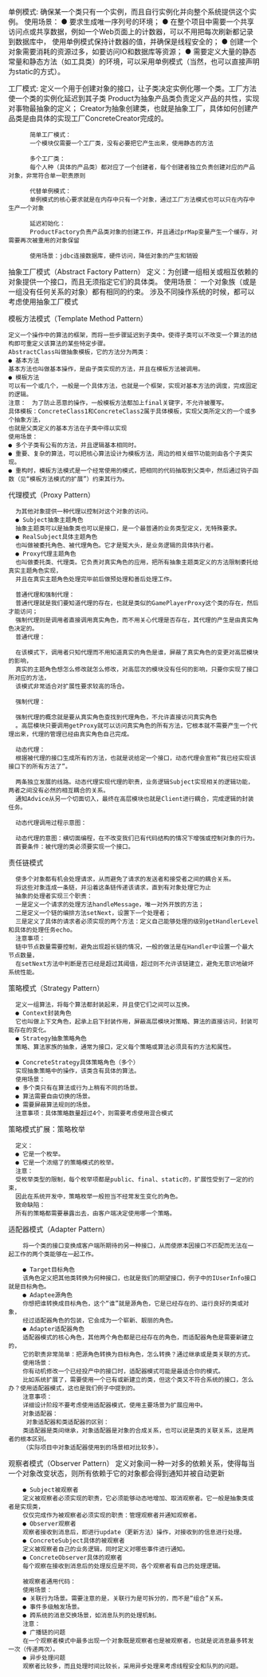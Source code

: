 
单例模式:
    确保某一个类只有一个实例，而且自行实例化并向整个系统提供这个实例。
    使用场景：
      ● 要求生成唯一序列号的环境；
      ● 在整个项目中需要一个共享访问点或共享数据，例如一个Web页面上的计数器，可以不用把每次刷新都记录到数据库中，
      使用单例模式保持计数器的值，并确保是线程安全的；
      ● 创建一个对象需要消耗的资源过多，如要访问IO和数据库等资源；
      ● 需要定义大量的静态常量和静态方法（如工具类）的环境，可以采用单例模式（当然，也可以直接声明为static的方式）。
      
工厂模式:
      定义一个用于创建对象的接口，让子类决定实例化哪一个类。工厂方法使一个类的实例化延迟到其子类
      Product为抽象产品类负责定义产品的共性，实现对事物最抽象的定义；
      Creator为抽象创建类，也就是抽象工厂，具体如何创建产品类是由具体的实现工厂ConcreteCreator完成的。

          简单工厂模式：
          一个模块仅需要一个工厂类，没有必要把它产生出来，使用静态的方法

          多个工厂类：
          每个人种（具体的产品类）都对应了一个创建者，每个创建者独立负责创建对应的产品对象，非常符合单一职责原则

          代替单例模式：
          单例模式的核心要求就是在内存中只有一个对象，通过工厂方法模式也可以只在内存中生产一个对象

          延迟初始化：
          ProductFactory负责产品类对象的创建工作，并且通过prMap变量产生一个缓存，对需要再次被重用的对象保留

          使用场景：jdbc连接数据库，硬件访问，降低对象的产生和销毁
          
抽象工厂模式（Abstract Factory Pattern）
        定义：为创建一组相关或相互依赖的对象提供一个接口，而且无须指定它们的具体类。
        使用场景：
        一个对象族（或是一组没有任何关系的对象）都有相同的约束。
        涉及不同操作系统的时候，都可以考虑使用抽象工厂模式
        
模板方法模式（Template Method Pattern）

    定义一个操作中的算法的框架，而将一些步骤延迟到子类中。使得子类可以不改变一个算法的结构即可重定义该算法的某些特定步骤。
    AbstractClass叫做抽象模板，它的方法分为两类：
    ● 基本方法
    基本方法也叫做基本操作，是由子类实现的方法，并且在模板方法被调用。
    ● 模板方法
    可以有一个或几个，一般是一个具体方法，也就是一个框架，实现对基本方法的调度，完成固定的逻辑。
    注意：　为了防止恶意的操作，一般模板方法都加上final关键字，不允许被覆写。
    具体模板：ConcreteClass1和ConcreteClass2属于具体模板，实现父类所定义的一个或多个抽象方法，
    也就是父类定义的基本方法在子类中得以实现
    使用场景：
    ● 多个子类有公有的方法，并且逻辑基本相同时。
    ● 重要、复杂的算法，可以把核心算法设计为模板方法，周边的相关细节功能则由各个子类实现。
    ● 重构时，模板方法模式是一个经常使用的模式，把相同的代码抽取到父类中，然后通过钩子函数（见“模板方法模式的扩展”）约束其行为。
    
代理模式（Proxy Pattern）

      为其他对象提供一种代理以控制对这个对象的访问。
      ● Subject抽象主题角色
      抽象主题类可以是抽象类也可以是接口，是一个最普通的业务类型定义，无特殊要求。
      ● RealSubject具体主题角色
      也叫做被委托角色、被代理角色。它才是冤大头，是业务逻辑的具体执行者。
      ● Proxy代理主题角色
      也叫做委托类、代理类。它负责对真实角色的应用，把所有抽象主题类定义的方法限制委托给真实主题角色实现，
      并且在真实主题角色处理完毕前后做预处理和善后处理工作。

      普通代理和强制代理：
      普通代理就是我们要知道代理的存在，也就是类似的GamePlayerProxy这个类的存在，然后才能访问；
      强制代理则是调用者直接调用真实角色，而不用关心代理是否存在，其代理的产生是由真实角色决定的。
      普通代理：

      在该模式下，调用者只知代理而不用知道真实的角色是谁，屏蔽了真实角色的变更对高层模块的影响，
      真实的主题角色想怎么修改就怎么修改，对高层次的模块没有任何的影响，只要你实现了接口所对应的方法，
      该模式非常适合对扩展性要求较高的场合。

      强制代理：

      强制代理的概念就是要从真实角色查找到代理角色，不允许直接访问真实角色
      。高层模块只要调用getProxy就可以访问真实角色的所有方法，它根本就不需要产生一个代理出来，代理的管理已经由真实角色自己完成。

      动态代理：
      根据被代理的接口生成所有的方法，也就是说给定一个接口，动态代理会宣称“我已经实现该接口下的所有方法了”。

      两条独立发展的线路。动态代理实现代理的职责，业务逻辑Subject实现相关的逻辑功能，两者之间没有必然的相互耦合的关系。
      通知Advice从另一个切面切入，最终在高层模块也就是Client进行耦合，完成逻辑的封装任务。

      动态代理调用过程示意图：

      动态代理的意图：横切面编程，在不改变我们已有代码结构的情况下增强或控制对象的行为。 
      首要条件：被代理的类必须要实现一个接口。
      
责任链模式

      使多个对象都有机会处理请求，从而避免了请求的发送者和接受者之间的耦合关系。
      将这些对象连成一条链，并沿着这条链传递该请求，直到有对象处理它为止
      抽象的处理者实现三个职责：
      一是定义一个请求的处理方法handleMessage，唯一对外开放的方法；
      二是定义一个链的编排方法setNext，设置下一个处理者；
      三是定义了具体的请求者必须实现的两个方法：定义自己能够处理的级别getHandlerLevel和具体的处理任务echo。
      注意事项：
      链中节点数量需要控制，避免出现超长链的情况，一般的做法是在Handler中设置一个最大节点数量，
      在setNext方法中判断是否已经是超过其阈值，超过则不允许该链建立，避免无意识地破坏系统性能。

策略模式（Strategy Pattern）

      定义一组算法，将每个算法都封装起来，并且使它们之间可以互换。
      ● Context封装角色
      它也叫做上下文角色，起承上启下封装作用，屏蔽高层模块对策略、算法的直接访问，封装可能存在的变化。
      ● Strategy抽象策略角色
      策略、算法家族的抽象，通常为接口，定义每个策略或算法必须具有的方法和属性。
      
      ● ConcreteStrategy具体策略角色（多个）
      实现抽象策略中的操作，该类含有具体的算法。
      使用场景：
      ● 多个类只有在算法或行为上稍有不同的场景。
      ● 算法需要自由切换的场景。
      ● 需要屏蔽算法规则的场景。
      注意事项：具体策略数量超过4个，则需要考虑使用混合模式
 
策略模式扩展：策略枚举

      定义：
      ● 它是一个枚举。
      ● 它是一个浓缩了的策略模式的枚举。
      注意：
      受枚举类型的限制，每个枚举项都是public、final、static的，扩展性受到了一定的约束，
      因此在系统开发中，策略枚举一般担当不经常发生变化的角色。
      致命缺陷：
      所有的策略都需要暴露出去，由客户端决定使用哪一个策略。 
      
适配器模式（Adapter Pattern）

        将一个类的接口变换成客户端所期待的另一种接口，从而使原本因接口不匹配而无法在一起工作的两个类能够在一起工作。

        ● Target目标角色
        该角色定义把其他类转换为何种接口，也就是我们的期望接口，例子中的IUserInfo接口就是目标角色。
        ● Adaptee源角色
        你想把谁转换成目标角色，这个“谁”就是源角色，它是已经存在的、运行良好的类或对象，
        经过适配器角色的包装，它会成为一个崭新、靓丽的角色。
        ● Adapter适配器角色
        适配器模式的核心角色，其他两个角色都是已经存在的角色，而适配器角色是需要新建立的，
        它的职责非常简单：把源角色转换为目标角色，怎么转换？通过继承或是类关联的方式。
        使用场景：
        你有动机修改一个已经投产中的接口时，适配器模式可能是最适合你的模式。
        比如系统扩展了，需要使用一个已有或新建立的类，但这个类又不符合系统的接口，怎么办？使用适配器模式，这也是我们例子中提到的。
        注意事项：
        详细设计阶段不要考虑使用适配器模式，使用主要场景为扩展应用中。
        对象适配器：
         对象适配器和类适配器的区别：
        类适配器是类间继承，对象适配器是对象的合成关系，也可以说是类的关联关系，这是两者的根本区别。
        （实际项目中对象适配器使用到的场景相对比较多）。
观察者模式（Observer Pattern）
        定义对象间一种一对多的依赖关系，使得每当一个对象改变状态，则所有依赖于它的对象都会得到通知并被自动更新


        ● Subject被观察者
        定义被观察者必须实现的职责，它必须能够动态地增加、取消观察者。它一般是抽象类或者是实现类，
        仅仅完成作为被观察者必须实现的职责：管理观察者并通知观察者。
        ● Observer观察者
        观察者接收到消息后，即进行update（更新方法）操作，对接收到的信息进行处理。
        ● ConcreteSubject具体的被观察者
        定义被观察者自己的业务逻辑，同时定义对哪些事件进行通知。
        ● ConcreteObserver具体的观察者
        每个观察在接收到消息后的处理反应是不同，各个观察者有自己的处理逻辑。

        被观察者通用代码：
        使用场景：
        ● 关联行为场景。需要注意的是，关联行为是可拆分的，而不是“组合”关系。
        ● 事件多级触发场景。
        ● 跨系统的消息交换场景，如消息队列的处理机制。
        注意：
        ● 广播链的问题
        在一个观察者模式中最多出现一个对象既是观察者也是被观察者，也就是说消息最多转发一次（传递两次）。
        ● 异步处理问题
        观察者比较多，而且处理时间比较长，采用异步处理来考虑线程安全和队列的问题。
